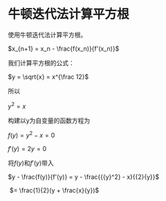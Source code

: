 # 牛顿迭代法计算平方根

使用牛顿迭代法计算平方根。

$x_{n+1} = x_n - \frac{f(x_n)}{f'(x_n)}$

我们计算平方根的公式：

$y = \sqrt{x} = x^{\frac 12}$

所以

${{y}^2} = x$

构建以y为自变量的函数方程为

$f(y) = {{y}^2} - x = 0$

$f'(y) = {2}{y}= 0$

将$f(y)$和$f'(y)$带入

$y - \frac{f(y)}{f'(y)} = y - \frac{{{y}^2} - x}{{2}{y}}$

​                 $= \frac{1}{2}(y + \frac{x}{y})$